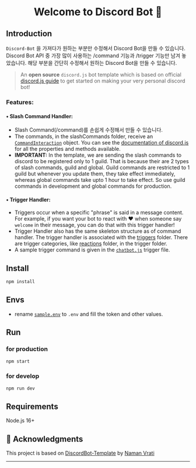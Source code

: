 <h1 align="center">Welcome to Discord Bot 👋</h1>

## Introduction

`Discord-Bot` 을 가져다가 원하는 부분만 수정해서 Discord Bot을 만들 수 있습니다. Discord Bot API 중 가장 많이 사용하는 /command 기능과 /trigger 기능만 남겨 놓았습니다. 해당 부분을 간단히 수정해서 원하는 Discord Bot을 만들 수 있습니다.

> An **open source** `discord.js` bot template which is based on official [discord.js guide](https://discordjs.guide/) to get started on making your very personal discord bot!

### Features:

#### • **Slash Command Handler:**

- Slash Command(/command)를 손쉽게 수정해서 만들 수 있습니다.
- The commands, in the slashCommands folder, receive an [`CommandInteraction`](https://discord.js.org/#/docs/main/stable/class/CommandInteraction) object. You can see the [documentation of discord.js](https://discord.js.org/#/docs/main/stable/class/CommandInteraction) for all the properties and methods available.
- **IMPORTANT:** In the template, we are sending the slash commands to discord to be registered only to 1 guild. That is because their are 2 types of slash commands, guild and global. Guild commands are restricted to 1 guild but whenever you update them, they take effect immediately, whereas global commands take upto 1 hour to take effect. So use guild commands in development and global commands for production.

#### • **Trigger Handler:**

- Triggers occur when a specific "phrase" is said in a message content. For example, if you want your bot to react with :heart: when someone say `welcome` in their message, you can do that with this trigger handler!
- Trigger Handler also has the same skeleton structure as of command handler. The trigger handler is associated with the [triggers](https://github.com/NamVr/DiscordBot-Template/tree/master/triggers/) folder. There are trigger categories, like [reactions](https://github.com/NamVr/DiscordBot-Template/tree/master/triggers/reactions) folder, in the trigger folder.
- A sample trigger command is given in the [`chatbot.js`](https://github.com/NamVr/DiscordBot-Template/tree/master/triggers/reactions/hello.js) trigger file.

## Install

```sh
npm install
```

## Envs

- rename [`sample.env`](https://github.com/NamVr/DiscordBot-Template/blob/master/sample.env) to `.env` and fill the token and other values.

## Run

### for production
```sh
npm start
```

### for develop
```sh
npm run dev
```

## Requirements

Node.js 16+


## 📝 Acknowledgments

This project is based on [DiscordBot-Template](https://github.com/NamVr/DiscordBot-Template) by [Naman Vrati](https://github.com/NamVr)

---
